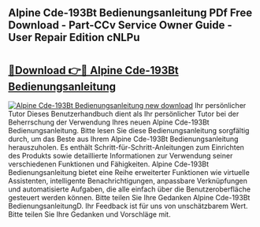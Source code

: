 ## Alpine Cde-193Bt Bedienungsanleitung PDf Free Download - Part-CCv Service Owner Guide - User Repair Edition cNLPu

# <h2><a href="http://df0gqcm.blite.top/?on=Alpine+Cde-193Bt+Bedienungsanleitung">🔗Download 👉🔴 Alpine Cde-193Bt Bedienungsanleitung</a></h2>

[![Alpine Cde-193Bt Bedienungsanleitung new download](https://i.imgur.com/lujVjoI.png)](http://df0gqcm.blite.top/?on=Alpine+Cde-193Bt+Bedienungsanleitung)
Ihr persönlicher Tutor Dieses Benutzerhandbuch dient als Ihr persönlicher Tutor bei der Beherrschung der Verwendung Ihres neuen Alpine Cde-193Bt Bedienungsanleitung. Bitte lesen Sie diese Bedienungsanleitung sorgfältig durch, um das Beste aus Ihrem Alpine Cde-193Bt Bedienungsanleitung herauszuholen. Es enthält Schritt-für-Schritt-Anleitungen zum Einrichten des Produkts sowie detaillierte Informationen zur Verwendung seiner verschiedenen Funktionen und Fähigkeiten. Alpine Cde-193Bt Bedienungsanleitung bietet eine Reihe erweiterter Funktionen wie virtuelle Assistenten, intelligente Benachrichtigungen, anpassbare Verknüpfungen und automatisierte Aufgaben, die alle einfach über die Benutzeroberfläche gesteuert werden können. Bitte teilen Sie Ihre Gedanken Alpine Cde-193Bt BedienungsanleitungD. Ihr Feedback ist für uns von unschätzbarem Wert. Bitte teilen Sie Ihre Gedanken und Vorschläge mit.
